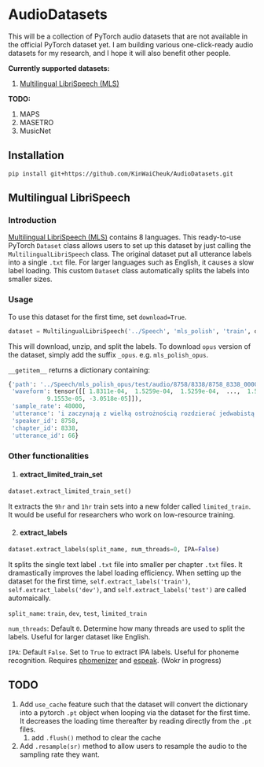 # AudioDatasets
This will be a collection of PyTorch audio datasets that are not available in the official PyTorch dataset yet. I am building various one-click-ready audio datasets for my research, and I hope it will also benefit other people. 

**Currently supported datasets:**
1. [Multilingual LibriSpeech (MLS) ](#multilingual-librispeech)

**TODO:**
1. MAPS
1. MASETRO
1. MusicNet

## Installation
`pip install git+https://github.com/KinWaiCheuk/AudioDatasets.git`

## Multilingual LibriSpeech
### Introduction
[Multilingual LibriSpeech (MLS)](http://www.openslr.org/94/) contains 8 languages. This ready-to-use PyTorch `Dataset` class allows users to set up this dataset by just calling the `MultilingualLibriSpeech` class. The original dataset put all utterance labels into a single `.txt` file. For larger languages such as English, it causes a slow label loading. This custom `Dataset` class automatically splits the labels into smaller sizes.

### Usage
To use this dataset for the first time, set `download=True`. 

```python
dataset = MultilingualLibriSpeech('../Speech', 'mls_polish', 'train', download=True)
```

This will download, unzip, and split the labels. To download `opus` version of the dataset, simply add the suffix `_opus`. e.g. `mls_polish_opus`.

`__getitem__` returns a dictionary containing:

```python
{'path': '../Speech/mls_polish_opus/test/audio/8758/8338/8758_8338_000066.opus',
 'waveform': tensor([[ 1.8311e-04,  1.5259e-04,  1.5259e-04,  ...,  1.5259e-04,
           9.1553e-05, -3.0518e-05]]),
 'sample_rate': 48000,
 'utterance': 'i zaczynają z wielką ostrożnością rozdzierać jedwabistą powłokę w tem miejscu gdzie się znajduje głowa poczwarki gdyż młoda mrówka tak jest niedołężną że nawet wykluć się ze swego więzienia nie może bez obcej pomocy wyciągnąwszy ostrożnie więźnia który jest jeszcze omotany w rodzaj pieluszki',
 'speaker_id': 8758,
 'chapter_id': 8338,
 'utterance_id': 66}
```

### Other functionalities

1. #### extract_limited_train_set
```python
dataset.extract_limited_train_set()
```
It extracts the `9hr` and `1hr` train sets into a new folder called `limited_train`. It would be useful for researchers who work on low-resource training.


2. #### extract_labels
```python
dataset.extract_labels(split_name, num_threads=0, IPA=False)
```
It splits the single text label `.txt` file into smaller per chapter `.txt` files. It dramastically improves the label loading efficiency. When setting up the dataset for the first time, `self.extract_labels('train')`, `self.extract_labels('dev')`, and `self.extract_labels('test')` are called automaically.

`split_name`: `train`, `dev`, `test`, `limited_train`

`num_threads`: Default `0`. Determine how many threads are used to split the labels. Useful for larger dataset like English.

`IPA`: Default `False`. Set to `True` to extract IPA labels. Useful for phoneme recognition. Requires [phomenizer](https://github.com/bootphon/phonemizer) and [espeak](https://github.com/espeak-ng/espeak-ng). (Wokr in progress)

## TODO
1. Add `use_cache` feature such that the dataset will convert the dictionary into a pytorch `.pt` object when looping via the dataset for the first time. It decreases the loading time thereafter by reading directly from the `.pt` files.
    1. add `.flush()` method to clear the cache
1. Add `.resample(sr)` method to allow users to resample the audio to the sampling rate they want.
